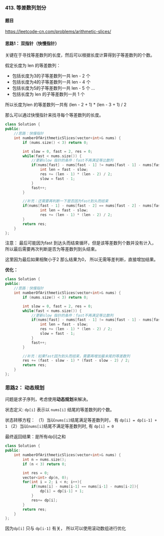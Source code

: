### 413. 等差数列划分

#### 题目

https://leetcode-cn.com/problems/arithmetic-slices/

#### 思路1： 双指针（快慢指针）

关键在于寻找等差数列的长度，然后可以根据长度计算得到子等差数列的个数。

假定长度为 len 的等差数列：
- 包括长度为3的子等差数列一共 len - 2 个
- 包括长度为4的子等差数列一共 len - 4 个
- 包括长度为5的子等差数列一共 len - 5 个
...
- 包括长度为 len 的子等差数列一共 1 个

所以长度为len 的等差数列一共有 (len - 2 + 1) * (len - 3 + 1) / 2  

那么可以通过快慢指针来找寻每个等差数列的长度。

```cpp
class Solution {
public:
    //思路：快慢指针
    int numberOfArithmeticSlices(vector<int>& nums) {
        if (nums.size() < 3) return 0;

        int slow = 0, fast = 2, res = 0;
        while(fast < nums.size()) {
            //更新slow 指针的条件：fast不再满足等比数列
            if(nums[fast] - nums[fast - 1] != nums[fast - 1] - nums[fast - 2]){
                int len = fast - slow; 
                res += (len - 1) * (len - 2) / 2;
                slow = fast - 1;
            }
            fast++;
        }

        //补充：还需要再判断一下是否因为fast到头而结束
        if(nums[fast - 1] - nums[fast - 2] == nums[fast - 2] - nums[fast - 3]){
                int len = fast - slow; 
                res += (len - 1) * (len - 2) / 2;
        }
        return res;
    }
};
```
注意： 最后可能因为fast 到达头而结束循环，但是该等差数列个数并没有计入，所以最后需要再次判断是否为等差数列到头结束。

这里因为最后如果相聚小于2 那么结果为0， 所以无需等差判断，直接增加结果。

**优化：**

```cpp
class Solution {
public:
    //思路：快慢指针
    int numberOfArithmeticSlices(vector<int>& nums) {
        if (nums.size() < 3) return 0;

        int slow = 0, fast = 2, res = 0;
        while(fast < nums.size()) {
            //更新slow 指针的条件：fast不再满足等比数列
            if(nums[fast] - nums[fast - 1] != nums[fast - 1] - nums[fast - 2]){
                int len = fast - slow; 
                res += (len - 1) * (len - 2) / 2;
                slow = fast - 1;
            }
            fast++;
        }

        //补充：如果fast因为到头而结束，需要再增加最末尾的等差数列
        res += (fast - slow - 1) * (fast - slow - 2) / 2;
        return res;
    }
};
```

### 思路2： 动态规划

问题是求子序列，考虑使用**动态规划**来解决。

状态定义: `dp[i]` 表示以 `nums[i]` 结尾的等差数列的个数。

状态转移方程： 
（1）当以`nums[i]`结尾满足等差数列时， 有 `dp[i] = dp[i-1] + 1`
（2）当以`nums[i]`结尾不满足等差数列时, 有 `dp[i] = 0` 

最终返回结果：是所有dp[i]之和

```cpp
class Solution {
public:
    int numberOfArithmeticSlices(vector<int>& nums) {
        int n = nums.size();
        if (n < 3) return 0;

        int res = 0;
        vector<int> dp(n, 0);
        for(int i = 2; i < n; i++){
            if(nums[i] - nums[i-1] == nums[i-1] - nums[i-2]){
                dp[i] = dp[i-1] + 1;
            }
            res+= dp[i];
        }
        return res;
    }
};
```

因为`dp[i]` 只与 `dp[i-1]` 有关， 所以可以使用滚动数组进行优化

